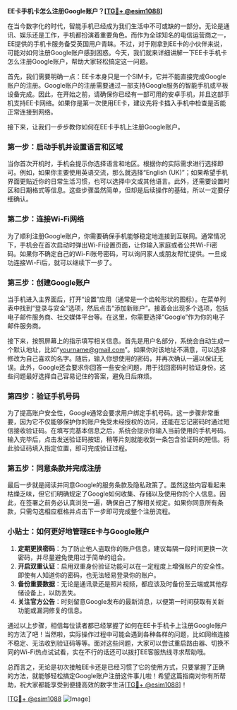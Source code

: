 **EE卡手机卡怎么注册Google账户？[[TG💪+ @esim1088](https://t.me/s/esim1088)]**

在当今数字化的时代，智能手机已经成为我们生活中不可或缺的一部分。无论是通讯、娱乐还是工作，手机都扮演着重要角色。而作为全球知名的电信运营商之一，EE提供的手机卡服务备受英国用户青睐。不过，对于刚拿到EE卡的小伙伴来说，可能对如何注册Google账户感到困惑。今天，我们就来详细讲解一下EE卡手机卡怎么注册Google账户，帮助大家轻松搞定这一问题。

首先，我们需要明确一点：EE卡本身只是一个SIM卡，它并不能直接完成Google账户的注册。Google账户的注册需要通过一部支持Google服务的智能手机或平板设备完成。因此，在开始之前，请确保你已经有一部可用的安卓手机，并且这部手机支持EE卡网络。如果你是第一次使用EE卡，建议先将卡插入手机中检查是否能正常连接到网络。

接下来，让我们一步步教你如何在EE卡手机上注册Google账户。

### 第一步：启动手机并设置语言和区域

当你首次开机时，手机会提示你选择语言和地区。根据你的实际需求进行选择即可。例如，如果你主要使用英语交流，那么就选择“English (UK)”；如果希望手机界面更贴近你的日常生活习惯，也可以选择中文或其他语言。此外，还需要设置时区和日期格式等信息。这些步骤虽然简单，但却是后续操作的基础，所以一定要仔细确认。

### 第二步：连接Wi-Fi网络

为了顺利注册Google账户，你需要确保手机能够稳定地连接到互联网。通常情况下，手机会在首次启动时弹出Wi-Fi设置页面，让你输入家庭或者公共Wi-Fi密码。如果你不确定自己的Wi-Fi账号密码，可以询问家人或朋友帮忙提供。一旦成功连接Wi-Fi后，就可以继续下一步了。

### 第三步：创建Google账户

当手机进入主界面后，打开“设置”应用（通常是一个齿轮形状的图标）。在菜单列表中找到“登录与安全”选项，然后点击“添加新账户”。接着会出现多个选项，包括电子邮件服务商、社交媒体平台等。在这里，你需要选择“Google”作为你的电子邮件服务商。

接下来，按照屏幕上的指示填写相关信息。首先是用户名部分，系统会自动生成一个默认地址，比如“yourname@gmail.com”。如果你对该地址不满意，可以选择修改为自己喜欢的名字。随后，输入你想使用的密码，并再次确认一遍以保证无误。此外，Google还会要求你回答一些安全问题，用于找回密码时验证身份。这些问题最好选择自己容易记住的答案，避免日后麻烦。

### 第四步：验证手机号码

为了提高账户安全性，Google通常会要求用户绑定手机号码。这一步骤非常重要，因为它不仅能够保护你的账户免受未经授权的访问，还能在忘记密码时通过短信接收验证码。在填写完基本信息之后，系统会提示你输入当前使用的手机号码。输入完毕后，点击发送验证码按钮，稍等片刻就能收到一条包含验证码的短信。将此验证码填入指定位置，即可完成验证过程。

### 第五步：同意条款并完成注册

最后一步就是阅读并同意Google的服务条款及隐私政策了。虽然这些内容看起来枯燥乏味，但它们明确规定了Google如何收集、存储以及使用你的个人信息。因此，在签署之前务必认真浏览一遍，确保自己了解相关规定。如果你同意所有条款，只需勾选相应框格并点击下一步即可完成整个注册流程。

### 小贴士：如何更好地管理EE卡与Google账户

1. **定期更换密码**：为了防止他人盗取你的账户信息，建议每隔一段时间更换一次密码，并尽量避免使用过于简单的组合。
2. **开启双重认证**：启用双重身份验证功能可以在一定程度上增强账户的安全性。即使有人知道你的密码，也无法轻易登录你的账户。
3. **备份重要数据**：无论是通讯录还是照片视频，都应该及时备份至云端或其他存储设备上，以防丢失。
4. **关注官方公告**：时刻留意Google发布的最新消息，以便第一时间获取有关新功能或漏洞修复的信息。

通过以上步骤，相信每位读者都已经掌握了如何在EE卡手机卡上注册Google账户的方法了吧！当然啦，实际操作过程中可能会遇到各种各样的问题，比如网络连接不稳定、无法收到验证码等等。面对这些问题，大家可以尝试重启路由器、切换不同的Wi-Fi热点试试看，实在不行的话还可以拨打EE客服热线寻求帮助哦。

总而言之，无论是初次接触EE卡还是已经习惯了它的使用方式，只要掌握了正确的方法，就能够轻松搞定Google账户注册这件事儿啦！希望这篇指南对你有所帮助，祝大家都能享受到便捷高效的数字生活[[TG💪+ @esim1088](https://t.me/s/esim1088)]！

[[TG💪+ @esim1088](https://t.me/s/esim1088) ![Image](https://i.postimg.cc/4NQfJmqS/Snipaste-2025-05-13-00-14-12.png)]